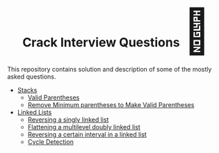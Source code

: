 <h1 align="center">
    Crack Interview Questions  <span style='font-size:100px;'>&#128170;</span>
</h1>
<p>This repository contains solution and description of 
some of the mostly asked questions.</p>

<ul>
    <li>
        <a href="./stacks">Stacks</a>
        <ul>
            <li><a href="./stacks#valid_parentheses">Valid Parentheses</a></li>
            <li><a href="./stacks#making_valid_parentheses">Remove Minimum parentheses to Make Valid Parentheses</a></li>            
        </ul>
    </li>
    <li>
        <a href="./linked_lists">Linked Lists</a>
        <ul>
            <li><a href="./linked_lists#reversing_linked_list">Reversing a singly linked list</a></li>
            <li><a href="./linked_lists#flattening_multilevel">Flattening a multilevel doubly linked list</a></li>
            <li><a href="./linked_lists#reversing_level">Reversing a certain interval in a linked list</a></li>
            <li><a href="./linked_lists#cycle_detection">Cycle Detection</a></li>
        </ul>
    </li>
</ul>
